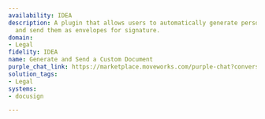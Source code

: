```yaml
---
availability: IDEA
description: A plugin that allows users to automatically generate personalized documents
  and send them as envelopes for signature.
domain:
- Legal
fidelity: IDEA
name: Generate and Send a Custom Document
purple_chat_link: https://marketplace.moveworks.com/purple-chat?conversation=%7B%22messages%22%3A%5B%7B%22parts%22%3A%5B%7B%22richText%22%3A%22I+need+to+send+an+NDA%22%7D%5D%2C%22role%22%3A%22user%22%7D%2C%7B%22parts%22%3A%5B%7B%22richText%22%3A%22%3Cp+xmlns%3D%5C%22http%3A%2F%2Fwww.w3.org%2F1999%2Fxhtml%5C%22%3ESure%2C+which+template+would+you+like+to+use%3F%3C%2Fp%3E%3Col+xmlns%3D%5C%22http%3A%2F%2Fwww.w3.org%2F1999%2Fxhtml%5C%22%3E%3Cli%3E%3Cp%3EMutual+NDA%3C%2Fp%3E%3C%2Fli%3E%3Cli%3E%3Cp%3ESales+Quote%3C%2Fp%3E%3C%2Fli%3E%3Cli%3E%3Cp%3EService+Agreement%3C%2Fp%3E%3C%2Fli%3E%3C%2Fol%3E%22%7D%5D%2C%22role%22%3A%22assistant%22%7D%2C%7B%22parts%22%3A%5B%7B%22richText%22%3A%22Mutual+NDA%22%7D%5D%2C%22role%22%3A%22user%22%7D%2C%7B%22parts%22%3A%5B%7B%22richText%22%3A%22%3Cp+xmlns%3D%5C%22http%3A%2F%2Fwww.w3.org%2F1999%2Fxhtml%5C%22%3EOkay%2C+I%27ll+use+the+%27Mutual+NDA%27+template.+Who+is+the+signer+for+this+document%3F%3C%2Fp%3E%22%7D%5D%2C%22role%22%3A%22assistant%22%7D%2C%7B%22parts%22%3A%5B%7B%22richText%22%3A%22Priya+Sharma%22%7D%5D%2C%22role%22%3A%22user%22%7D%2C%7B%22parts%22%3A%5B%7B%22richText%22%3A%22%3Cp+xmlns%3D%5C%22http%3A%2F%2Fwww.w3.org%2F1999%2Fxhtml%5C%22%3EGot+it.+What+is+Priya+Sharma%27s+email+address%3F%3C%2Fp%3E%22%7D%5D%2C%22role%22%3A%22assistant%22%7D%2C%7B%22parts%22%3A%5B%7B%22richText%22%3A%22priya%40example.com%22%7D%5D%2C%22role%22%3A%22user%22%7D%2C%7B%22parts%22%3A%5B%7B%22richText%22%3A%22%3Cp+xmlns%3D%5C%22http%3A%2F%2Fwww.w3.org%2F1999%2Fxhtml%5C%22%3EThanks.+What+is+the+effective+date+for+this+agreement%3F%3C%2Fp%3E%22%7D%5D%2C%22role%22%3A%22assistant%22%7D%2C%7B%22parts%22%3A%5B%7B%22richText%22%3A%22October+26%2C+2023%22%7D%5D%2C%22role%22%3A%22user%22%7D%2C%7B%22parts%22%3A%5B%7B%22richText%22%3A%22%3Cp+xmlns%3D%5C%22http%3A%2F%2Fwww.w3.org%2F1999%2Fxhtml%5C%22%3EPlease+review%3A+I%27m+ready+to+generate+a+%3Cb%3Ecustom+document%3C%2Fb%3E+from+the+%27Mutual+NDA%27+%3Cb%3Etemplate%3C%2Fb%3E+for+%3Cb%3EPriya+Sharma+%28priya%40example.com%29%3C%2Fb%3E+with+an+effective+date+of+%3Cb%3EOctober+26%2C+2023%3C%2Fb%3E.+Shall+I+send+it%3F%3C%2Fp%3E%22%7D%5D%2C%22role%22%3A%22assistant%22%7D%2C%7B%22parts%22%3A%5B%7B%22richText%22%3A%22%3Cp%3EYes%3C%2Fp%3E%22%7D%5D%2C%22role%22%3A%22user%22%7D%2C%7B%22parts%22%3A%5B%7B%22reasoningSteps%22%3A%5B%7B%22richText%22%3A%22Generating+document+from+%27Mutual+NDA%27+template.%22%2C%22status%22%3A%22success%22%7D%2C%7B%22richText%22%3A%22Adding+signer+Priya+Sharma.%22%2C%22status%22%3A%22success%22%7D%2C%7B%22richText%22%3A%22Adding+effective+date%3A+October+26%2C+2023.%22%2C%22status%22%3A%22success%22%7D%2C%7B%22richText%22%3A%22Sending+for+signature+via+DocuSign.%22%2C%22status%22%3A%22pending%22%7D%5D%7D%2C%7B%22richText%22%3A%22%3Cp+xmlns%3D%5C%22http%3A%2F%2Fwww.w3.org%2F1999%2Fxhtml%5C%22%3EAll+set%21+Your+%3Cb%3Ecustom+document%3C%2Fb%3E+has+been+successfully+generated+from+the+template+and+sent+to+Priya+Sharma+for+their+signature.%3C%2Fp%3E%22%7D%2C%7B%22citations%22%3A%5B%7B%22citationTitle%22%3A%22Mutual+NDA+with+Priya+Sharma%22%2C%22connectorName%22%3A%22docusign%22%7D%5D%7D%5D%2C%22role%22%3A%22assistant%22%7D%5D%7D
solution_tags:
- Legal
systems:
- docusign

---
```

